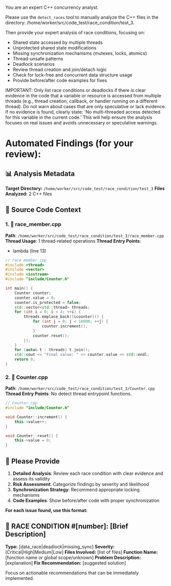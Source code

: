 You are an expert C++ concurrency analyst.

Please use the `detect_races` tool to manually analyze the C++ files in the directory: /home/worker/src/code_test/race_condition/test_3.

Then provide your expert analysis of race conditions, focusing on:
- Shared state accessed by multiple threads
- Unprotected shared state modifications
- Missing synchronization mechanisms (mutexes, locks, atomics)
- Thread-unsafe patterns
- Deadlock scenarios
- Review thread creation and join/detach logic
- Check for lock-free and concurrent data structure usage
- Provide before/after code examples for fixes

IMPORTANT: Only list race conditions or deadlocks if there is clear evidence in the code that a variable or resource is accessed from multiple threads (e.g., thread creation, callback, or handler running on a different thread). Do not warn about cases that are only speculative or lack evidence. If no evidence is found, clearly state: 'No multi-threaded access detected for this variable in the current code.' This will help ensure the analysis focuses on real issues and avoids unnecessary or speculative warnings.

# Automated Findings (for your review):
## 📊 Analysis Metadata

**Target Directory:** `/home/worker/src/code_test/race_condition/test_3`
**Files Analyzed:** 2 C++ files



## 📁 Source Code Context

### 1. 📁 **race_member.cpp**
**Path**: `/home/worker/src/code_test/race_condition/test_3/race_member.cpp`
**Thread Usage**: 1 thread-related operations
**Thread Entry Points**:
- lambda (line 13)

```cpp
// race_member.cpp
#include <thread>
#include <vector>
#include <iostream>
#include "include/Counter.h"

int main() {
    Counter counter;
    counter.value = 0;
    counter.is_protected = false;
    std::vector<std::thread> threads;
    for (int i = 0; i < 4; ++i) {
        threads.emplace_back([&counter]() {
            for (int j = 0; j < 10000; ++j) {
                counter.increment();
            }
            counter.reset();
        });
    }
    for (auto& t : threads) t.join();
    std::cout << "Final value: " << counter.value << std::endl;
    return 0;
}

```

### 2. 📁 **Counter.cpp**
**Path**: `/home/worker/src/code_test/race_condition/test_3/Counter.cpp`
**Thread Entry Points**:
No detect thread entrypoint functions.

```cpp
// Counter.cpp
#include "include/Counter.h"

void Counter::increment() {
    this->value++;
}

void Counter::reset() {
    this->value = 0;
}

```



## 🔧 Please Provide
1. **Detailed Analysis**: Review each race condition with clear evidence and assess its validity
2. **Risk Assessment**: Categorize findings by severity and likelihood
3. **Synchronization Strategy**: Recommend appropriate locking mechanisms
4. **Code Examples**: Show before/after code with proper synchronization

**For each issue found, use this format:**

## 🚨 **RACE CONDITION #[number]**: [Brief Description]
**Type:** [data_race|deadlock|missing_sync]
**Severity:** [Critical|High|Medium|Low]
**Files Involved:** [list of files]
**Function Name:** [function name or global scope/unknown]
**Problem Description:** [explanation]
**Fix Recommendation:** [suggested solution]

Focus on actionable recommendations that can be immediately implemented.
